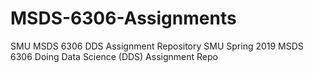 # MSDS-6306-Assignments
SMU MSDS 6306 DDS Assignment Repository
SMU Spring 2019 MSDS 6306 Doing Data Science (DDS) Assignment Repo
